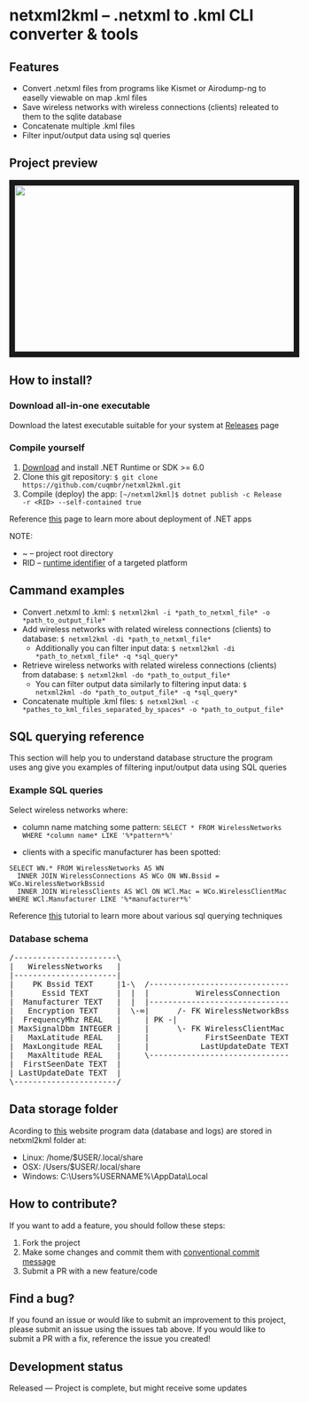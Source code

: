 # netxml2kml – .netxml to .kml CLI converter & tools

## Features
 
- Convert .netxml files from programs like Kismet or Airodump-ng to easelly viewable on map .kml files
- Save wireless networks with wireless connections (clients) releated to them to the sqlite database
- Concatenate multiple .kml files
- Filter input/output data using sql queries

## Project preview

<div style="display: flex;">
  <img src="http://drive.google.com/uc?export=view&id=1LsLWYtvKkqxeFwEhixMzFx8mZ6FT-iI6" alt="" width="618" height="300"  border="10" />
</div>                                                                                                                       

## How to install?

### Download all-in-one executable

Download the latest executable suitable for your system at [Releases](https://github.com/cuqmbr/netxml2kml/releases) page

### Compile yourself

1. [Download](https://dotnet.microsoft.com/download) and install .NET Runtime or SDK >= 6.0
2. Clone this git repository: `$ git clone https://github.com/cuqmbr/netxml2kml.git`
3. Compile (deploy) the app: `[~/netxml2kml]$ dotnet publish -c Release -r <RID> --self-contained true`

Reference [this](https://docs.microsoft.com/en-us/dotnet/core/deploying/) page to learn more about deployment of .NET apps

NOTE: 

- ~ – project root directory
- RID – [runtime identifier](https://docs.microsoft.com/en-us/dotnet/core/rid-catalog) of a targeted platform

<!--## How to tweak this project for your own uses?

-->

## Cammand examples

- Convert .netxml to .kml: `$ netxml2kml -i *path_to_netxml_file* -o *path_to_output_file*`
- Add wireless networks with related wireless connections (clients) to database: `$ netxml2kml -di *path_to_netxml_file*`
  - Additionally you can filter input data: `$ netxml2kml -di *path_to_netxml_file* -q *sql_query*`
- Retrieve wireless networks with related wireless connections (clients) from database: `$ netxml2kml -do *path_to_output_file*`
  - You can filter output data similarly to filtering input data: `$ netxml2kml -do *path_to_output_file* -q *sql_query*`
- Concatenate multiple .kml files: `$ netxml2kml -c *pathes_to_kml_files_separated_by_spaces* -o *path_to_output_file*`

## SQL querying reference

This section will help you to understand database structure the program uses ang give you examples of filtering input/output data using SQL queries

### Example SQL queries

Select wireless networks where:

- column name matching some pattern: `SELECT * FROM WirelessNetworks WHERE *column name* LIKE '%*pattern*%'`

- clients with a specific manufacturer has been spotted:
```
SELECT WN.* FROM WirelessNetworks AS WN
  INNER JOIN WirelessConnections AS WCo ON WN.Bssid = WCo.WirelessNetworkBssid
  INNER JOIN WirelessClients AS WCl ON WCl.Mac = WCo.WirelessClientMac
WHERE WCl.Manufacturer LIKE '%*manufacturer*%'
```

Reference [this](https://www.sqlitetutorial.net/) tutorial to learn more about various sql querying techniques

### Database schema

<pre>
/----------------------\                                                                         
|   WirelessNetworks   |                                                                         
|----------------------|                                                                         
|    PK Bssid TEXT     |1-\  /--------------------------------------\     /---------------------\
|      Essid TEXT      |  |  |          WirelessConnection          |     |   WirelessClients   |
|  Manufacturer TEXT   |  |  |--------------------------------------|     |---------------------|
|   Encryption TEXT    |  \-∞|      /- FK WirelessNetworkBssid TEXT |  /-1|     PK Mac TEXT     |
|  FrequencyMhz REAL   |     | PK -|                                |  |  |  Manufacturer TEXT  |
| MaxSignalDbm INTEGER |     |      \- FK WirelessClientMac TEXT    |∞-/  |  FirstSeenDate TEXT |
|   MaxLatitude REAL   |     |            FirstSeenDate TEXT        |     | LastUpdateDate TEXT |
|  MaxLongitude REAL   |     |           LastUpdateDate TEXT        |     \---------------------/
|   MaxAltitude REAL   |     \--------------------------------------/                            
|  FirstSeenDate TEXT  |                                                                         
| LastUpdateDate TEXT  |                                                                         
\----------------------/                                                                         
</pre>

## Data storage folder

Acording to [this](https://jimrich.sk/environment-specialfolder-on-windows-linux-and-os-x/) website program data (database and logs) are stored in netxml2kml folder at:

- Linux: /home/$USER/.local/share
- OSX: /Users/$USER/.local/share
- Windows: C:\Users\%USERNAME%\AppData\Local

## How to contribute?

If you want to add a feature, you should follow these steps:

1. Fork the project
2. Make some changes and commit them with [conventional commit message](https://www.freecodecamp.org/news/how-to-write-better-git-commit-messages/)
3. Submit a PR with a new feature/code

## Find a bug?

If you found an issue or would like to submit an improvement to this project, please submit an issue using the issues tab above. If you would like to submit a PR with a fix, reference the issue you created!

<!--
## Known issues (Work in progress)

- The route management page will not load if database contains a route with an empty departure/arrival city date
-->

## Development status

Released — Project is complete, but might receive some updates
